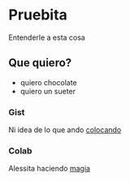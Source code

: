 # Pruebita
Entenderle a esta cosa


## Que quiero?
* quiero chocolate
* quiero un sueter 

### Gist

Ni idea de lo que ando [colocando](https://gist.github.com/cannataale/22aafff16ee771f15bded0db815361c5) 


### Colab

Alessita haciendo [magia](https://github.com/cannataale/Pruebita/blob/7e0a9528d3644bcd13966bd9818cdc81a1756974/Sepa_lo_que_hagox2.ipynb) 

